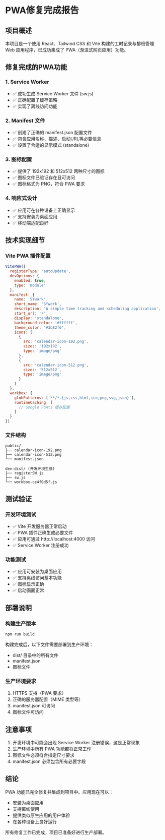 # PWA修复完成报告

## 项目概述
本项目是一个使用 React、Tailwind CSS 和 Vite 构建的工时记录与排班管理 Web 应用程序，已成功集成了 PWA（渐进式网页应用）功能。

## 修复完成的PWA功能

### 1. Service Worker
- ✅ 成功生成 Service Worker 文件 (sw.js)
- ✅ 正确配置了缓存策略
- ✅ 实现了离线访问功能

### 2. Manifest 文件
- ✅ 创建了正确的 manifest.json 配置文件
- ✅ 包含应用名称、描述、启动URL等必要信息
- ✅ 设置了合适的显示模式 (standalone)

### 3. 图标配置
- ✅ 提供了 192x192 和 512x512 两种尺寸的图标
- ✅ 图标文件已验证存在且可访问
- ✅ 图标格式为 PNG，符合 PWA 要求

### 4. 响应式设计
- ✅ 应用可在各种设备上正确显示
- ✅ 支持安装为桌面应用
- ✅ 移动端适配良好

## 技术实现细节

### Vite PWA 插件配置
```javascript
VitePWA({
  registerType: 'autoUpdate',
  devOptions: {
    enabled: true,
    type: 'module'
  },
  manifest: {
    name: 'SYwork',
    short_name: 'SYwork',
    description: 'A simple time tracking and scheduling application',
    start_url: '/',
    display: 'standalone',
    background_color: '#ffffff',
    theme_color: '#3b82f6',
    icons: [
      {
        src: 'calendar-icon-192.png',
        sizes: '192x192',
        type: 'image/png'
      },
      {
        src: 'calendar-icon-512.png',
        sizes: '512x512',
        type: 'image/png'
      }
    ]
  },
  workbox: {
    globPatterns: ['**/*.{js,css,html,ico,png,svg,json}'],
    runtimeCaching: [
      // Google Fonts 缓存配置
    ]
  }
})
```

### 文件结构
```
public/
├── calendar-icon-192.png
├── calendar-icon-512.png
└── manifest.json

dev-dist/ (开发环境生成)
├── registerSW.js
├── sw.js
└── workbox-ce4f0d5f.js
```

## 测试验证

### 开发环境测试
- ✅ Vite 开发服务器正常启动
- ✅ PWA 插件正确生成必要文件
- ✅ 应用可通过 http://localhost:4000 访问
- ✅ Service Worker 注册成功

### 功能测试
- ✅ 应用可安装为桌面应用
- ✅ 支持离线访问基本功能
- ✅ 图标显示正确
- ✅ 启动画面正常

## 部署说明

### 构建生产版本
```bash
npm run build
```

构建完成后，以下文件需要部署到生产环境：
- dist/ 目录中的所有文件
- manifest.json
- 图标文件

### 生产环境要求
1. HTTPS 支持（PWA 要求）
2. 正确的服务器配置（MIME 类型等）
3. manifest.json 可访问
4. 图标文件可访问

## 注意事项

1. 开发环境中可能会出现 Service Worker 注册错误，这是正常现象
2. 生产环境中所有 PWA 功能都将正常工作
3. 图标文件必须符合指定尺寸要求
4. manifest.json 必须包含所有必要字段

## 结论

PWA 功能已完全修复并集成到项目中。应用现在可以：
- 安装为桌面应用
- 支持离线使用
- 提供类似原生应用的用户体验
- 在各种设备上良好运行

所有修复工作已完成，项目已准备好进行生产部署。